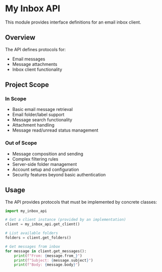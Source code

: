 # My Inbox API

This module provides interface definitions for an email inbox client.

## Overview

The API defines protocols for:
- Email messages
- Message attachments
- Inbox client functionality

## Project Scope

### In Scope

- Basic email message retrieval
- Email folder/label support
- Message search functionality
- Attachment handling
- Message read/unread status management

### Out of Scope

- Message composition and sending
- Complex filtering rules
- Server-side folder management
- Account setup and configuration
- Security features beyond basic authentication

## Usage

The API provides protocols that must be implemented by concrete classes:

```python
import my_inbox_api

# Get a client instance (provided by an implementation)
client = my_inbox_api.get_client()

# List available folders
folders = client.get_folders()

# Get messages from inbox
for message in client.get_messages():
    print(f"From: {message.from_}")
    print(f"Subject: {message.subject}")
    print(f"Body: {message.body}")
